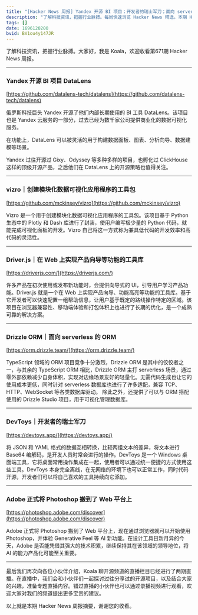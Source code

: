 ```yaml
---
title: "[Hacker News 周报] Yandex 开源 BI 项目；开发者的瑞士军刀；面向 serverless 的 ORM"
description: "了解科技资讯，把握行业脉搏。每周快速浏览 Hacker News 精选。本期 Hacker Newsletter 地址：https://mailchi.mp/hackernewsletter/671"
tags: []
date: 1696120200
bvid: BV1ou4y147JR
---
```

了解科技资讯，把握行业脉搏。大家好，我是 Koala，欢迎收看第671期 Hacker News 周报。

---
### Yandex 开源 BI 项目 DataLens
[https://github.com/datalens-tech/datalens](https://github.com/datalens-tech/datalens)

俄罗斯科技巨头 Yandex 开源了他们内部长期使用的 BI 工具 DataLens。该项目也是 Yandex 云服务的一部分，过去已经为数千家公司提供商业化的数据可视化服务。

在功能上，DataLens 可以被灵活的用于构建数据面板、图表、分析向导、数据建模等场景。

Yandex 过往开源过 Gixy、Odyssey 等多种多样的项目，也孵化过 ClickHouse 这样的顶级开源产品，之后他们在 DataLens 上的开源策略也值得关注。

---
### vizro｜创建模块化数据可视化应用程序的工具包
[https://github.com/mckinsey/vizro](https://github.com/mckinsey/vizro)

Vizro 是一个用于创建模块化数据可视化应用程序的工具包。该项目基于 Python 生态中的 Plotly 和 Dash 库进行了封装，使用户编写极少量的 Python 代码，就能完成可视化面板的开发。Vizro 自己将这一方式称为兼具低代码的开发效率和高代码的灵活性。

---
### Driver.js｜在 Web 上实现产品向导等功能的工具库
[https://driverjs.com/](https://driverjs.com/)

许多产品在初次使用或发布新功能时，会提供向导式的 UI，引导用户学习产品功能。Driver.js 就是一个在 Web 上实现产品向导、功能高亮等功能的工具库。基于它开发者可以快速配置一组帮助信息，让用户基于既定的路线操作特定的区域。该项目在浏览器兼容性、移动端体验和打包体积上也进行了长期的优化，是一个成熟可靠的解决方案。

---
### Drizzle ORM｜面向 serverless 的 ORM
[https://orm.drizzle.team/](https://orm.drizzle.team/)

TypeScript 领域的 ORM 项目竞争十分激烈，Drizzle ORM 是其中的佼佼者之一，与其余的 TypeScript ORM 相比，Drizzle ORM 主打 serverless 场景，通过零外部依赖减少自身体积，实现对边缘场景友好的轻量化。无需代码生成也让它的使用成本更低，同时针对 serverless 数据库也进行了许多适配，兼容 TCP、HTTP、WebSocket 等各类数据库驱动。 除此之外，还提供了可以与 ORM 搭配使用的 Drizzle Studio 项目，用于可视化管理数据库。

---
### DevToys｜开发者的瑞士军刀
[https://devtoys.app/](https://devtoys.app/)

将 JSON 和 YAML 格式的数据互相转换，比较两组文本的差异，将文本进行 Base64 编解码，是开发人员时常会进行的操作。DevToys 是一个 Windows 桌面端工具，它将桌面常用操作集成在一起，使用者可以通过统一便捷的方式使用这些工具。DevToys 本身完全离线，在无网络的环境下也可以正常工作，同时代码开源，开发者们可以将自己喜欢的工具持续向它添加。

---
### Adobe 正式将 Photoshop 搬到了 Web 平台上
[https://photoshop.adobe.com/discover](https://photoshop.adobe.com/discover)

Adobe 正式将 Photoshop 搬到了 Web 平台上，现在通过浏览器就可以开始使用 Photoshop，并体验 Generative Feel 等 AI 新功能。在设计工具日新月异的今天，Adobe 是否能凭借其强大的技术积累，继续保持其在该领域的领导地位，将 AI 的能力产品化可能至关重要。

---

最后我们再次向各位小伙伴介绍，Koala 聊开源频道的直播栏目已经进行了两期直播。在直播中，我们会和小伙伴们一起探讨过往分享过的开源项目，以及结合大家的兴趣，准备专题直播内容。错过直播的小伙伴也可以通过录播视频进行观看，欢迎大家对我们的频道提出更多宝贵的建议。

以上就是本期 Hacker News 周报摘要，谢谢您的收看。


